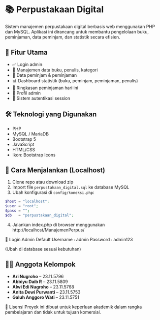 # 📚 Perpustakaan Digital

Sistem manajemen perpustakaan digital berbasis web menggunakan PHP dan MySQL. Aplikasi ini dirancang untuk membantu pengelolaan buku, peminjaman, data peminjam, dan statistik secara efisien.

## 🔧 Fitur Utama

- ✅ Login admin
- 📘 Manajemen data buku, penulis, kategori
- 🙋 Data peminjam & peminjaman
- 📊 Dashboard statistik (buku, peminjam, peminjaman, penulis)
- 📅 Ringkasan peminjaman hari ini
- 👤 Profil admin 
- 🔐 Sistem autentikasi session

## 🛠️ Teknologi yang Digunakan

- PHP 
- MySQL / MariaDB
- Bootstrap 5
- JavaScript 
- HTML/CSS
- Ikon: Bootstrap Icons


## 🚀 Cara Menjalankan (Localhost)

1. Clone repo atau download zip
2. Import file `perpustakaan_digital.sql` ke database MySQL
3. Ubah konfigurasi di `config/koneksi.php`:
```php
$host = "localhost";
$user = "root";
$pass = "";
$db   = "perpustakaan_digital";
```
4. Jalankan index.php di browser menggunakan http://localhost/ManajemenPerpus/

🔐 Login Admin Default
Username	: admin
Password  : admin123

(Ubah di database sesuai kebutuhan)

## 👨‍💻 Anggota Kelompok

- **Ari Nugroho** – 23.11.5796 
- **Abbiyu Daib R** – 23.11.5809
- **Alwi Edi Nugroho** – 23.11.5768 
- **Anita Dewi Purwanti** – 23.11.5753  
- **Galuh Anggoro Wati** – 23.11.5751
   
📝 Lisensi
Proyek ini dibuat untuk keperluan akademik dalam rangka pembelajaran dan tidak untuk tujuan komersial.



